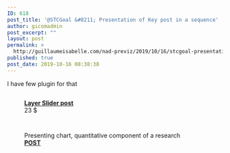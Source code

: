 ```yaml
---
ID: 618
post_title: '@STCGoal &#8211; Presentation of Key post in a sequence'
author: gicomadmin
post_excerpt: ""
layout: post
permalink: >
  http://guillaumeisabelle.com/nad-previz/2019/10/16/stcgoal-presentation-of-key-post-in-a-sequence/
published: true
post_date: 2019-10-16 08:38:38
---
```

<!-- wp:block-lab/stc-vision-block {"vision":"I am able to choose from my post or page and create a sequence for presenting - The navigation between them is fluid and I would optionally like to comment the page/post/media I am linking","dtdue":"191020"} /-->

<!-- wp:paragraph -->

I have few plugin for that

<!-- /wp:paragraph -->

<!-- wp:image {"id":625} --><figure class="wp-block-image">

<img src="http://guillaumeisabelle.com/nad-previz/wp-content/uploads/sites/19/2019/10/image-29-1024x504.png" alt="" class="wp-image-625" /><figcaption>[**Layer Slider post**][1]  
23 $</figcaption></figure> <!-- /wp:image -->

<!-- wp:image {"id":626} --><figure class="wp-block-image">

<img src="http://guillaumeisabelle.com/nad-previz/wp-content/uploads/sites/19/2019/10/image-30-1024x544.png" alt="" class="wp-image-626" /></figure> <!-- /wp:image -->

<!-- wp:image {"id":627} --><figure class="wp-block-image">

<img src="http://guillaumeisabelle.com/nad-previz/wp-content/uploads/sites/19/2019/10/image-31-1024x506.png" alt="" class="wp-image-627" /><figcaption>Presenting chart, quantitative component of a research  
[**POST**][2]</figcaption></figure> <!-- /wp:image -->

 [1]: http://guillaumeisabelle.com/blogging/2019/10/16/layer-slider-plugin-web-settler/
 [2]: http://guillaumeisabelle.com/blogging/2019/10/16/rj-quickcharts-wordpress-plugin-wordpress-org/